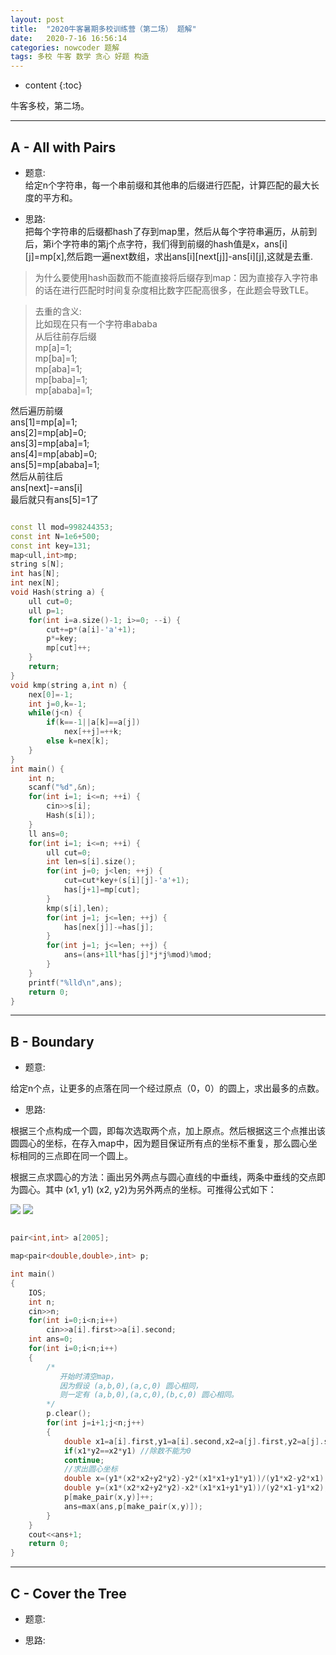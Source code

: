 ```yaml
---
layout: post
title:  "2020牛客暑期多校训练营（第二场） 题解"
date:   2020-7-16 16:56:14
categories: nowcoder 题解
tags: 多校 牛客 数学 贪心 好题 构造
---
```


* content
{:toc}

牛客多校，第二场。



---


## A - All with Pairs

* 题意:  
给定n个字符串，每一个串前缀和其他串的后缀进行匹配，计算匹配的最大长度的平方和。


* 思路:  
把每个字符串的后缀都hash了存到map里，然后从每个字符串遍历，从前到后，第i个字符串的第j个点字符，我们得到前缀的hash值是x，ans[i][j]=mp[x],然后跑一遍next数组，求出ans[i][next[j]]-ans[i][j],这就是去重.

> 为什么要使用hash函数而不能直接将后缀存到map：因为直接存入字符串的话在进行匹配时时间复杂度相比数字匹配高很多，在此题会导致TLE。

> 去重的含义:  
  比如现在只有一个字符串ababa  
  从后往前存后缀  
  mp[a]=1;  
  mp[ba]=1;  
  mp[aba]=1;  
  mp[baba]=1;  
  mp[ababa]=1; 
     
  然后遍历前缀  
  ans[1]=mp[a]=1;  
  ans[2]=mp[ab]=0;  
  ans[3]=mp[aba]=1;  
  ans[4]=mp[abab]=0;  
  ans[5]=mp[ababa]=1;  
  然后从前往后  
  ans[next]-=ans[i]  
  最后就只有ans[5]=1了  
  


```c++

const ll mod=998244353;
const int N=1e6+500;
const int key=131;
map<ull,int>mp;
string s[N];
int has[N];
int nex[N];
void Hash(string a) {
	ull cut=0;
	ull p=1;
	for(int i=a.size()-1; i>=0; --i) {
		cut+=p*(a[i]-'a'+1);
		p*=key;
		mp[cut]++;
	}
	return;
}
void kmp(string a,int n) {
	nex[0]=-1;
	int j=0,k=-1;
	while(j<n) {
		if(k==-1||a[k]==a[j])
			nex[++j]=++k;
		else k=nex[k];
	}
}
int main() {
	int n;
	scanf("%d",&n);
	for(int i=1; i<=n; ++i) {
		cin>>s[i];
		Hash(s[i]);
	}
	ll ans=0;
	for(int i=1; i<=n; ++i) {
		ull cut=0;
		int len=s[i].size();
		for(int j=0; j<len; ++j) {
			cut=cut*key+(s[i][j]-'a'+1);
			has[j+1]=mp[cut];
		}
		kmp(s[i],len);
		for(int j=1; j<=len; ++j) {
			has[nex[j]]-=has[j];
		}
		for(int j=1; j<=len; ++j) {
			ans=(ans+1ll*has[j]*j*j%mod)%mod;
		}
	}
	printf("%lld\n",ans);
	return 0;
}

```

---

## B - Boundary

* 题意:  

给定n个点，让更多的点落在同一个经过原点（0，0）的圆上，求出最多的点数。


* 思路:  

根据三个点构成一个圆，即每次选取两个点，加上原点。然后根据这三个点推出该圆圆心的坐标，在存入map中，因为题目保证所有点的坐标不重复，那么圆心坐标相同的三点即在同一个圆上。  

根据三点求圆心的方法：画出另外两点与圆心直线的中垂线，两条中垂线的交点即为圆心。其中 (x1, y1) (x2, y2)为另外两点的坐标。可推得公式如下：

<img src="https://latex.codecogs.com/svg.latex?x = \frac{y_1({x_2^2}%20+%20{y_2^2})-y_2({x_1^2}%20+%20{y_1^2})}{y_1x_2-y_2x_1}">  

<img src="https://latex.codecogs.com/svg.latex?y = \frac{x_1(x_2^2+y_2^2)-x_2(x_1^2 + y_1^2)}{y_2x_1-x_2y_1}">

```c++

pair<int,int> a[2005];

map<pair<double,double>,int> p;

int main() 
{
	IOS;
	int n;
	cin>>n;
	for(int i=0;i<n;i++)
		cin>>a[i].first>>a[i].second;
	int ans=0;
	for(int i=0;i<n;i++)
	{
		/* 
		   开始时清空map，
		   因为假设 (a,b,0),(a,c,0) 圆心相同，
		   则一定有 (a,b,0),(a,c,0),(b,c,0) 圆心相同。
		*/
		p.clear();
		for(int j=i+1;j<n;j++)
		{
			double x1=a[i].first,y1=a[i].second,x2=a[j].first,y2=a[j].second;
			if(x1*y2==x2*y1) //除数不能为0 
			continue;
			//求出圆心坐标
			double x=(y1*(x2*x2+y2*y2)-y2*(x1*x1+y1*y1))/(y1*x2-y2*x1);
			double y=(x1*(x2*x2+y2*y2)-x2*(x1*x1+y1*y1))/(y2*x1-y1*x2);
			p[make_pair(x,y)]++;
			ans=max(ans,p[make_pair(x,y)]);
		}
	}
	cout<<ans+1;
	return 0;
}

``` 

---

## C - Cover the Tree

* 题意:  



* 思路:  



```c++



```


